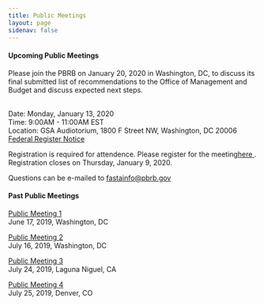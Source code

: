 ```yaml
---
title: Public Meetings
layout: page
sidenav: false
---
```


#### Upcoming Public Meetings 

Please join the PBRB on January 20, 2020 in Washington, DC, to discuss its final submitted list of recommendations to the Office of Management and Budget and discuss expected next steps. 


<br> Date: Monday, January 13, 2020
<br> Time: 9:00AM - 11:00AM EST
<br> Location: GSA Audiotorium, 1800 F Street NW, Washington, DC 20006
<br> <a href="https://www.federalregister.gov/documents/2019/12/27/2019-28031/public-meeting-of-the-public-buildings-reform-board"> Federal Register Notice </a>



Registration is required for attendence. Please register for the meeting<a href="https://www.eventbrite.com/e/public-buildings-reform-board-public-meeting-january-13-2020-tickets-86809745285">here </a>. Registration closes on Thursday, January 9, 2020. 

Questions can be e-mailed to fastainfo@pbrb.gov


#### Past Public Meetings 

[Public Meeting 1]({{site.baseurl}}/assets/uploads/Public%20Meeting%20Transcript%20June%2017%202019%20(1).pdf)  
June 17, 2019, Washington, DC


[Public Meeting 2]({{site.baseurl}}/assets/uploads/PBRB%20Public%20Meeting%20July%2016%2C%20Agenda.pdf)  
July 16, 2019, Washington, DC


[Public Meeting 3]({{site.baseurl}}/assets/uploads/Public%20Meeting%20July%2024th%20Laguna%20Niguel%20Notes.pdf)  
July 24, 2019, Laguna Niguel, CA


[Public Meeting 4]({{site.baseurl}}/assets//assets/uploads/PBRB%20Public%20Meeting%20July%2016%2C%20Agenda.pdf)  
July 25, 2019, Denver, CO
